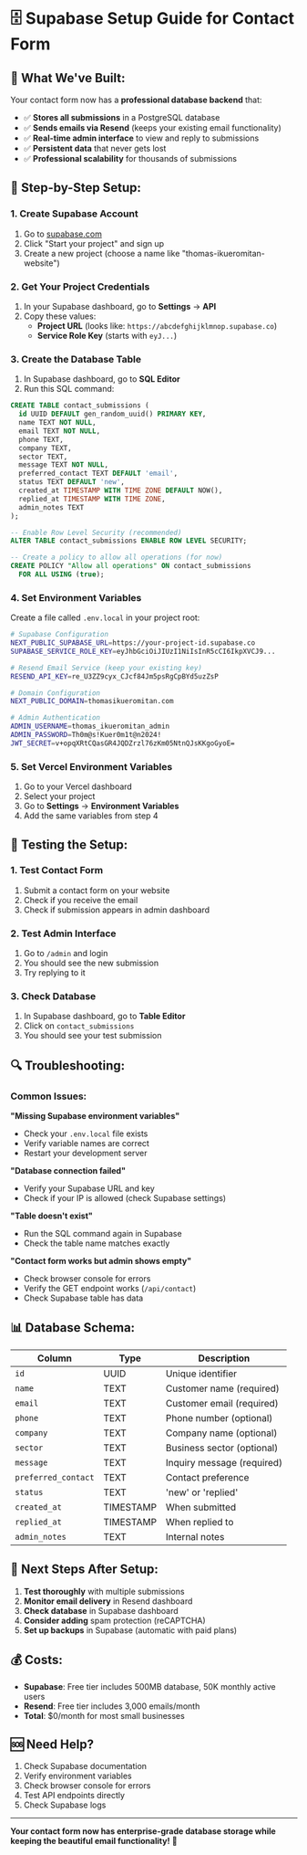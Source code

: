 # 🗄️ Supabase Setup Guide for Contact Form

## 🚀 **What We've Built:**

Your contact form now has a **professional database backend** that:
- ✅ **Stores all submissions** in a PostgreSQL database
- ✅ **Sends emails via Resend** (keeps your existing email functionality)
- ✅ **Real-time admin interface** to view and reply to submissions
- ✅ **Persistent data** that never gets lost
- ✅ **Professional scalability** for thousands of submissions

## 🔧 **Step-by-Step Setup:**

### **1. Create Supabase Account**
1. Go to [supabase.com](https://supabase.com)
2. Click "Start your project" and sign up
3. Create a new project (choose a name like "thomas-ikueromitan-website")

### **2. Get Your Project Credentials**
1. In your Supabase dashboard, go to **Settings** → **API**
2. Copy these values:
   - **Project URL** (looks like: `https://abcdefghijklmnop.supabase.co`)
   - **Service Role Key** (starts with `eyJ...`)

### **3. Create the Database Table**
1. In Supabase dashboard, go to **SQL Editor**
2. Run this SQL command:

```sql
CREATE TABLE contact_submissions (
  id UUID DEFAULT gen_random_uuid() PRIMARY KEY,
  name TEXT NOT NULL,
  email TEXT NOT NULL,
  phone TEXT,
  company TEXT,
  sector TEXT,
  message TEXT NOT NULL,
  preferred_contact TEXT DEFAULT 'email',
  status TEXT DEFAULT 'new',
  created_at TIMESTAMP WITH TIME ZONE DEFAULT NOW(),
  replied_at TIMESTAMP WITH TIME ZONE,
  admin_notes TEXT
);

-- Enable Row Level Security (recommended)
ALTER TABLE contact_submissions ENABLE ROW LEVEL SECURITY;

-- Create a policy to allow all operations (for now)
CREATE POLICY "Allow all operations" ON contact_submissions
  FOR ALL USING (true);
```

### **4. Set Environment Variables**
Create a file called `.env.local` in your project root:

```bash
# Supabase Configuration
NEXT_PUBLIC_SUPABASE_URL=https://your-project-id.supabase.co
SUPABASE_SERVICE_ROLE_KEY=eyJhbGciOiJIUzI1NiIsInR5cCI6IkpXVCJ9...

# Resend Email Service (keep your existing key)
RESEND_API_KEY=re_U3ZZ9cyx_CJcf84Jm5psRgCpBYd5uzZsP

# Domain Configuration
NEXT_PUBLIC_DOMAIN=thomasikueromitan.com

# Admin Authentication
ADMIN_USERNAME=thomas_ikueromitan_admin
ADMIN_PASSWORD=Th0m@s!Kuer0m1t@n2024!
JWT_SECRET=v+opqXRtCQasGR4JQDZrzl76zKm05NtnQJsKKgoGyoE=
```

### **5. Set Vercel Environment Variables**
1. Go to your Vercel dashboard
2. Select your project
3. Go to **Settings** → **Environment Variables**
4. Add the same variables from step 4

## 🧪 **Testing the Setup:**

### **1. Test Contact Form**
1. Submit a contact form on your website
2. Check if you receive the email
3. Check if submission appears in admin dashboard

### **2. Test Admin Interface**
1. Go to `/admin` and login
2. You should see the new submission
3. Try replying to it

### **3. Check Database**
1. In Supabase dashboard, go to **Table Editor**
2. Click on `contact_submissions`
3. You should see your test submission

## 🔍 **Troubleshooting:**

### **Common Issues:**

**"Missing Supabase environment variables"**
- Check your `.env.local` file exists
- Verify variable names are correct
- Restart your development server

**"Database connection failed"**
- Verify your Supabase URL and key
- Check if your IP is allowed (check Supabase settings)

**"Table doesn't exist"**
- Run the SQL command again in Supabase
- Check the table name matches exactly

**"Contact form works but admin shows empty"**
- Check browser console for errors
- Verify the GET endpoint works (`/api/contact`)
- Check Supabase table has data

## 📊 **Database Schema:**

| Column | Type | Description |
|--------|------|-------------|
| `id` | UUID | Unique identifier |
| `name` | TEXT | Customer name (required) |
| `email` | TEXT | Customer email (required) |
| `phone` | TEXT | Phone number (optional) |
| `company` | TEXT | Company name (optional) |
| `sector` | TEXT | Business sector (optional) |
| `message` | TEXT | Inquiry message (required) |
| `preferred_contact` | TEXT | Contact preference |
| `status` | TEXT | 'new' or 'replied' |
| `created_at` | TIMESTAMP | When submitted |
| `replied_at` | TIMESTAMP | When replied to |
| `admin_notes` | TEXT | Internal notes |

## 🚀 **Next Steps After Setup:**

1. **Test thoroughly** with multiple submissions
2. **Monitor email delivery** in Resend dashboard
3. **Check database** in Supabase dashboard
4. **Consider adding** spam protection (reCAPTCHA)
5. **Set up backups** in Supabase (automatic with paid plans)

## 💰 **Costs:**

- **Supabase**: Free tier includes 500MB database, 50K monthly active users
- **Resend**: Free tier includes 3,000 emails/month
- **Total**: $0/month for most small businesses

## 🆘 **Need Help?**

1. Check Supabase documentation
2. Verify environment variables
3. Check browser console for errors
4. Test API endpoints directly
5. Check Supabase logs

---

**Your contact form now has enterprise-grade database storage while keeping the beautiful email functionality!** 🎉
